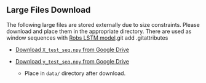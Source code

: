 ## Large Files Download

The following large files are stored externally due to size constraints. Please download and place them in the appropriate directory. There are used as window sequences with [Robs LSTM model](<models/Trained models/Robs_preloaded_lstm_model/history.pkl>).git add .gitattributes

- [Download `X_test_seq.npy` from Google Drive](https://drive.google.com/file/d/1HVD6MXOv6r6YysKzNGoYZaFk59HaSLN5/view?usp=drive_link)
- [Download `y_test_seq.npy` from Google Drive](https://drive.google.com/file/d/1q_Yb-UsP4bs3tXXciZ_4vv20_YrUGDb5/view?usp=drive_link)

  - Place in `data/` directory after download.
